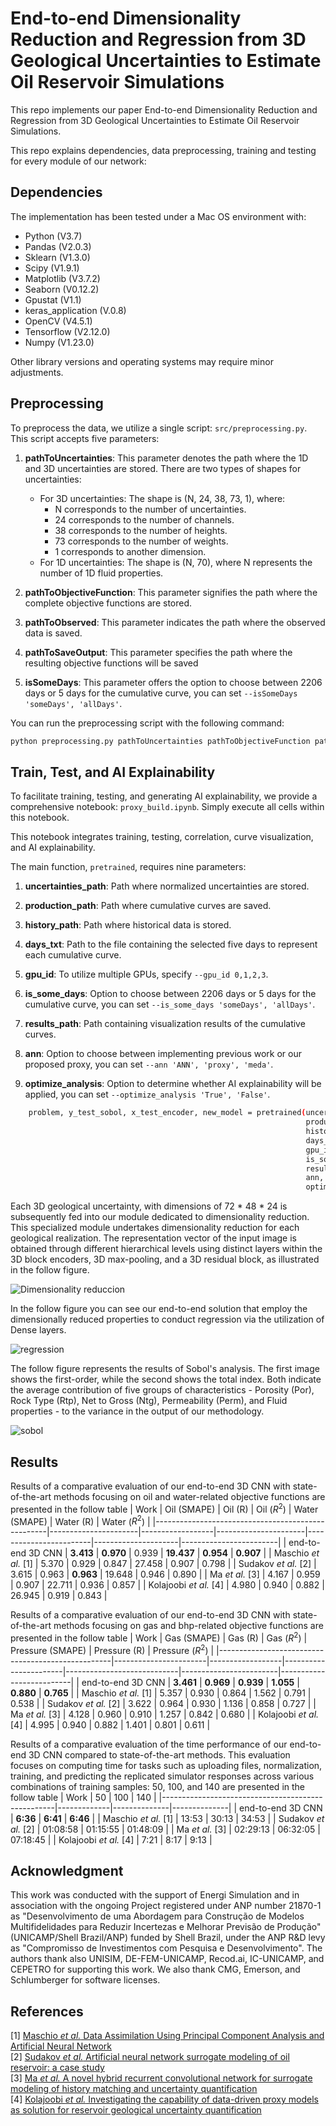 # End-to-end Dimensionality Reduction and Regression from 3D Geological Uncertainties to Estimate Oil Reservoir Simulations

This repo implements our paper End-to-end Dimensionality Reduction and Regression from 3D Geological Uncertainties to Estimate Oil Reservoir Simulations.

This repo explains dependencies, data preprocessing, training and testing for every module of our network:

## Dependencies
The implementation has been tested under a Mac OS environment with:
* Python (V3.7)
* Pandas (V2.0.3)
* Sklearn (V1.3.0)
* Scipy (V1.9.1)
* Matplotlib (V3.7.2)
* Seaborn (V0.12.2)
* Gpustat (V1.1)
* keras_application (V.0.8)
* OpenCV (V4.5.1)
* Tensorflow (V2.12.0)
* Numpy (V1.23.0)

Other library versions and operating systems may require minor adjustments.

## Preprocessing

To preprocess the data, we utilize a single script: `src/preprocessing.py`. This script accepts five parameters:

1. **pathToUncertainties**: This parameter denotes the path where the 1D and 3D uncertainties are stored. There are two types of shapes for uncertainties:
   - For 3D uncertainties: The shape is (N, 24, 38, 73, 1), where:
     - N corresponds to the number of uncertainties.
     - 24 corresponds to the number of channels.
     - 38 corresponds to the number of heights.
     - 73 corresponds to the number of weights.
     - 1 corresponds to another dimension.
   - For 1D uncertainties: The shape is (N, 70), where N represents the number of 1D fluid properties.

2. **pathToObjectiveFunction**: This parameter signifies the path where the complete objective functions are stored.

3. **pathToObserved**: This parameter indicates the path where the observed data is saved.

4. **pathToSaveOutput**: This parameter specifies the path where the resulting objective functions will be saved

5. **isSomeDays**: This parameter offers the option to choose between 2206 days or 5 days for the cumulative curve, you can set `--isSomeDays 'someDays', 'allDays'`.


You can run the preprocessing script with the following command:

```bash
python preprocessing.py pathToUncertainties pathToObjectiveFunction pathToObserved pathToSaveOutput isSomeDays
```

## Train, Test, and AI Explainability

To facilitate training, testing, and generating AI explainability, we provide a comprehensive notebook: `proxy_build.ipynb`. Simply execute all cells within this notebook.

This notebook integrates training, testing, correlation, curve visualization, and AI explainability.

The main function, `pretrained`, requires nine parameters:

1. **uncertainties_path**: Path where normalized uncertainties are stored.

2. **production_path**: Path where cumulative curves are saved.

3. **history_path**: Path where historical data is stored.

4. **days_txt**: Path to the file containing the selected five days to represent each cumulative curve.

5. **gpu_id**: To utilize multiple GPUs, specify `--gpu_id 0,1,2,3`.

6. **is_some_days**: Option to choose between 2206 days or 5 days for the cumulative curve, you can set `--is_some_days 'someDays', 'allDays'`.

7. **results_path**: Path containing visualization results of the cumulative curves.

8. **ann**: Option to choose between implementing previous work or our proposed proxy, you can set `--ann 'ANN', 'proxy', 'meda'`.

9. **optimize_analysis**: Option to determine whether AI explainability will be applied, you can set `--optimize_analysis 'True', 'False'`.

```bash
    problem, y_test_sobol, x_test_encoder, new_model = pretrained(uncertainties_path,
                                                                  production_path,
                                                                  history_path,
                                                                  days_txt,
                                                                  gpu_id,
                                                                  is_some_days,
                                                                  results_path,
                                                                  ann,
                                                                  optimize_analysis)
```

Each 3D geological uncertainty, with dimensions of 72 * 48 * 24 is subsequently fed into our module dedicated to dimensionality reduction. This specialized module undertakes dimensionality reduction for each geological realization. The representation vector of the input image is obtained through different hierarchical levels using distinct layers within the 3D block encoders, 3D max-pooling, and a 3D residual block, as illustrated in the follow figure.

![Dimensionality reduccion](encoder.jpg)

In the follow figure you can see our end-to-end solution that employ the dimensionally reduced properties to conduct regression via the utilization of Dense layers.

![regression](regression.jpg)

The follow figure represents the results of Sobol's analysis. The first image shows the first-order, while the second shows the total index. Both indicate the average contribution of five groups of characteristics - Porosity (Por), Rock Type (Rtp), Net to Gross (Ntg), Permeability (Perm), and Fluid properties - to the variance in the output of our methodology.

![sobol](sobol_analysis.png)

## Results
Results of a comparative evaluation of our end-to-end 3D CNN with state-of-the-art methods focusing on oil and water-related objective functions are presented in the follow table
| Work                                     | Oil (SMAPE) | Oil (R) | Oil ($R^2$) | Water (SMAPE) | Water (R) | Water ($R^2$) |
|---------------------------------------------------|----------------------|------------------|----------------------|------------------------|---------------------|------------------------|
| end-to-end 3D CNN                                | **3.413**            | **0.970**        | 0.939                | **19.437**             | **0.954**           | **0.907**              |
| Maschio *et al.* [1]                             | 5.370                | 0.929            | 0.847                | 27.458                 | 0.907               | 0.798                  |
| Sudakov *et al.* [2]                             | 3.615                | 0.963            | **0.963**            | 19.648                 | 0.946               | 0.890                  |
| Ma *et al.* [3]                                  | 4.167                | 0.959            | 0.907                | 22.711                 | 0.936               | 0.857                  |
| Kolajoobi *et al.* [4]                           | 4.980                | 0.940            | 0.882                | 26.945                 | 0.919               | 0.843                  |

Results of a comparative evaluation of our end-to-end 3D CNN with state-of-the-art methods focusing on gas and bhp-related objective functions are presented in the follow table
| Work                                     | Gas (SMAPE) | Gas (R) | Gas ($R^2$) | Pressure (SMAPE) | Pressure (R) | Pressure ($R^2$) |
|---------------------------------------------------|-----------------------|------------------|-----------------------|----------------------------|------------------------|--------------------------|
| end-to-end 3D CNN                                | **3.461**             | **0.969**        | **0.939**             | **1.055**                  | **0.880**              | **0.765**                |
| Maschio *et al.* [1]                             | 5.357                 | 0.930            | 0.864                 | 1.562                      | 0.791                  | 0.538                    |
| Sudakov *et al.* [2]                             | 3.622                 | 0.964            | 0.930                 | 1.136                      | 0.858                  | 0.727                    |
| Ma *et al.* [3]                                  | 4.128                 | 0.960            | 0.910                 | 1.257                      | 0.842                  | 0.680                    |
| Kolajoobi *et al.* [4]                           | 4.995                 | 0.940            | 0.882                 | 1.401                      | 0.801                  | 0.611                    |

Results of a comparative evaluation of the time performance of our end-to-end 3D CNN compared to state-of-the-art methods. This evaluation focuses on computing time for tasks such as uploading files, normalization, training, and predicting the replicated simulator responses across various combinations of training samples: 50, 100, and 140 are presented in the follow table
| Work                                    | 50 | 100 | 140 |
|---------------------------------------------------|-------------|--------------|--------------|
| end-to-end 3D CNN                                | **6:36**    | **6:41**     | **6:46**     |
| Maschio *et al.* [1]                             | 13:53       | 30:13        | 34:53        |
| Sudakov *et al.* [2]                             | 01:08:58    | 01:15:55     | 01:48:09     |
| Ma *et al.* [3]                                  | 02:29:13    | 06:32:05     | 07:18:45     |
| Kolajoobi *et al.* [4]                           | 7:21        | 8:17         | 9:13         |

## Acknowledgment
This work was conducted with the support of Energi Simulation and in association with the ongoing Project registered under ANP number 21870-1 as "Desenvolvimento de uma Abordagem para Construção de Modelos Multifidelidades para Reduzir Incertezas e Melhorar Previsão de Produção" (UNICAMP/Shell Brazil/ANP) funded by Shell Brazil, under the ANP R&D levy as "Compromisso de Investimentos com Pesquisa e Desenvolvimento". The authors thank also UNISIM, DE-FEM-UNICAMP, Recod.ai, IC-UNICAMP, and CEPETRO for supporting this work. We also thank CMG, Emerson, and Schlumberger for software licenses.

## References
[1] [Maschio *et al.* Data Assimilation Using Principal Component Analysis and Artificial Neural Network](https://onepetro.org/REE/article-abstract/26/03/795/519019/Data-Assimilation-Using-Principal-Component?redirectedFrom=fulltext) <br />
[2] [Sudakov *et al.* Artificial neural network surrogate modeling of oil reservoir: a case study](https://arxiv.org/abs/1905.07859) <br />
[3] [Ma *et al.* A novel hybrid recurrent convolutional network for surrogate modeling of history matching and uncertainty quantification](https://www.sciencedirect.com/science/article/pii/S0920410522000067)<br />
[4] [Kolajoobi *et al.* Investigating the capability of data-driven proxy models as solution for reservoir geological uncertainty quantification](https://www.sciencedirect.com/science/article/pii/S0920410521005210) <br />
